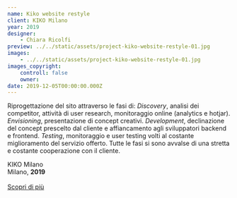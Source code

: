 ```yaml
---
name: Kiko website restyle
client: KIKO Milano
year: 2019
designer:
    - Chiara Ricolfi
preview: ../../static/assets/project-kiko-website-restyle-01.jpg
images:
    - ../../static/assets/project-kiko-website-restyle-01.jpg
images_copyright:
    controll: false
    owner:
date: 2019-12-05T00:00:00.000Z
---
```


Riprogettazione del sito attraverso le fasi di: _Discovery_, analisi dei competitor, attività di user research, monitoraggio online (analytics e hotjar). _Envisioning_, presentazione di concept creativi. _Development_, declinazione del concept prescelto dal cliente e affiancamento agli sviluppatori backend e frontend. _Testing_, monitoraggio e user testing volti al costante miglioramento del servizio offerto. Tutte le fasi si sono avvalse di una stretta e costante cooperazione con il cliente.

KIKO Milano  
Milano, **2019**<br><br>
[Scopri di più](https://www.kikocosmetics.com)
